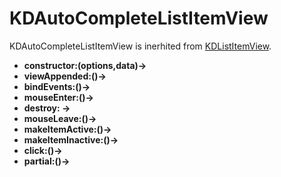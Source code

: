 # KDAutoCompleteListItemView

KDAutoCompleteListItemView is inerhited from
[KDListItemView](/framework/list/KDListItemView).

* **constructor:(options,data)->**
* **viewAppended:()->**
* **bindEvents:()->**
* **mouseEnter:()->**
* **destroy: ->**
* **mouseLeave:()->**
* **makeItemActive:()->**
* **makeItemInactive:()->**
* **click:()->**
* **partial:()->**
